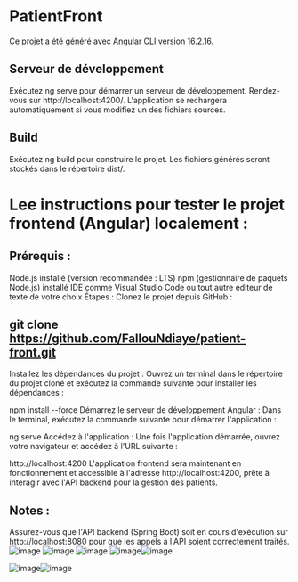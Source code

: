 # PatientFront

Ce projet a été généré avec [Angular CLI](https://github.com/angular/angular-cli) version 16.2.16.

## Serveur de développement

Exécutez ng serve pour démarrer un serveur de développement. Rendez-vous sur http://localhost:4200/. L'application se rechargera automatiquement si vous modifiez un des fichiers sources.


## Build

Exécutez ng build pour construire le projet. Les fichiers générés seront stockés dans le répertoire dist/.

# Lee instructions pour tester le projet frontend (Angular) localement :

## Prérequis :
Node.js installé (version recommandée : LTS)
npm (gestionnaire de paquets Node.js) installé
IDE comme Visual Studio Code ou tout autre éditeur de texte de votre choix
Étapes :
Clonez le projet depuis GitHub :

## git clone https://github.com/FallouNdiaye/patient-front.git
Installez les dépendances du projet : Ouvrez un terminal dans le répertoire du projet cloné et exécutez la commande suivante pour installer les dépendances :

npm install --force
Démarrez le serveur de développement Angular : Dans le terminal, exécutez la commande suivante pour démarrer l'application :


ng serve
Accédez à l'application : Une fois l'application démarrée, ouvrez votre navigateur et accédez à l'URL suivante :

http://localhost:4200
L'application frontend sera maintenant en fonctionnement et accessible à l'adresse http://localhost:4200, prête à interagir avec l'API backend pour la gestion des patients.

## Notes :
Assurez-vous que l'API backend (Spring Boot) soit en cours d'exécution sur http://localhost:8080 pour que les appels à l'API soient correctement traités.
![image](https://github.com/user-attachments/assets/43dbe350-31d7-4ac1-9075-ecb349238395)
![image](https://github.com/user-attachments/assets/ec01c652-9346-4cbf-acac-ea38ad8ff3a3)
![image](https://github.com/user-attachments/assets/00986763-ae13-4428-be1e-109db6134867)
![image](https://github.com/user-attachments/assets/3cf5526d-1309-43b6-9cd1-afb13beeec33)![image](https://github.com/user-attachments/assets/70f28429-11fd-48bc-b1d9-d22b30275bd2)

![image](https://github.com/user-attachments/assets/6c5bfdf8-7edf-46b8-9a77-358bcd7c39e6)![image](https://github.com/user-attachments/assets/21edcd90-ecd5-4a02-822b-cf05983eeb59)


